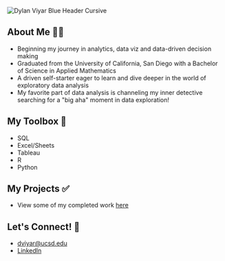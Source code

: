 

![Dylan Viyar Blue Header Cursive](https://github.com/dylanviyar/dylanviyar/assets/81194849/c85c3a13-87e3-494b-901f-1efa8a8b9d93)


## About Me 👋🏽
- Beginning my journey in analytics, data viz and data-driven decision making
- Graduated from the University of California, San Diego with a Bachelor of Science in Applied Mathematics
- A driven self-starter eager to learn and dive deeper in the world of exploratory data analysis
- My favorite part of data analysis is channeling my inner detective searching for a "big aha" moment in data exploration!

## My Toolbox 🧰
- SQL
- Excel/Sheets
- Tableau
- R
- Python

## My Projects ✅
- View some of my completed work [here](https://github.com/dylanviyar/My-Portfolio)

## Let's Connect! 💫
- dviyar@ucsd.edu
- [LinkedIn](https://www.linkedin.com/in/dylan-viyar-79a132230/)

